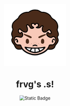 <div align="center">
<img alt="Avatar Icon" src="./screens/avatar.png" width="200" height="200"/>
</div>
<h1 align="center">frvg's .s!</h1>
<div align="center">
<img alt="Static Badge" src="https://img.shields.io/badge/Arch_Linux-OS?style=flat-square&label=OS&color=%231793d1"/>
</div>
